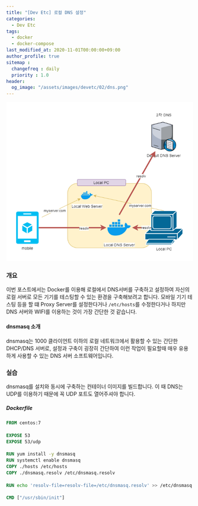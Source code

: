```yaml
---
title: "[Dev Etc] 로컬 DNS 설정"
categories: 
  - Dev Etc
tags:
  - docker
  - docker-compose
last_modified_at: 2020-11-01T00:00:00+09:00
author_profile: true
sitemap :
  changefreq : daily
  priority : 1.0
header:
  og_image: "/assets/images/devetc/02/dns.png"
---
```

![](/assets/images/devetc/02/dns.png)
### 개요
이번 포스트에서는 Docker를 이용해 로컬에서 DNS서버를 구축하고 설정하여 자신의 로컬 서버로 모든 기기를 테스팅할 수 있는 환경을 구축해보려고 합니다. 모바일 기기 테스팅 등을 할 떄 Proxy Server를 설정한다거나 `/etc/hosts`를 수정한다거나 하지만 DNS 서버와 WIFI를 이용하는 것이 가장 간단한 것 같습니다.

#### dnsmasq  소개
dnsmasq는 1000 클라이언트 이하의 로컬 네트워크에서 활용할 수 있는 간단한 DHCP/DNS 서버로, 설정과 구축이 굉장히 간단하여 이런 작업이 필요할때 매우 유용하게 사용할 수 있는 DNS 서버 소프트웨어입니다.


### 실습
dnsmasq를 설치와 동시에 구축하는 컨테이너 이미지를 빌드합니다. 이 때 DNS는 UDP를 이용하기 때문에 꼭 UDP 포트도 열어주셔야 합니다.

##### Dockerfile
```Dockerfile
FROM centos:7

EXPOSE 53
EXPOSE 53/udp

RUN yum install -y dnsmasq
RUN systemctl enable dnsmasq
COPY ./hosts /etc/hosts
COPY ./dnsmasq.resolv /etc/dnsmasq.resolv

RUN echo 'resolv-file=resolv-file=/etc/dnsmasq.resolv' >> /etc/dnsmasq.conf

CMD ["/usr/sbin/init"]
```

